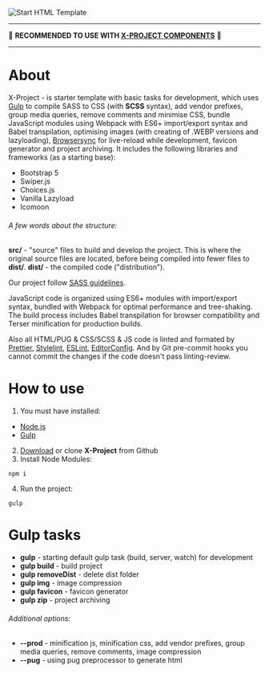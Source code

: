 ![Start HTML Template](https://raw.githubusercontent.com/inkogn1to/x-project/master/src/img/x-project.jpg)

---

📌 **RECOMMENDED TO USE WITH [X-PROJECT COMPONENTS](https://evgeniy-vashchuk.github.io/x-project-components/index.html)** 📌

---

# About

X-Project - is starter template with basic tasks for development, which uses [Gulp](https://gulpjs.com) to compile SASS to CSS (with **SCSS** syntax), add vendor prefixes, group media queries, remove comments and minimise CSS, bundle JavaScript modules using Webpack with ES6+ import/export syntax and Babel transpilation, optimising images (with creating of .WEBP versions and lazyloading), [Browsersync](https://browsersync.io/) for live-reload while development, favicon generator and project archiving. It includes the following libraries and frameworks (as a starting base):

- Bootstrap 5
- Swiper.js
- Choices.js
- Vanilla Lazyload
- Icomoon

###### A few words about the structure:

**src/** - "source" files to build and develop the project. This is where the original source files are located, before being compiled into fewer files to **dist/**.
**dist/** - the compiled code ("distribution").

Our project follow [SASS guidelines](https://sass-guidelin.es/#architecture).

JavaScript code is organized using ES6+ modules with import/export syntax, bundled with Webpack for optimal performance and tree-shaking. The build process includes Babel transpilation for browser compatibility and Terser minification for production builds.

Also all HTML/PUG & CSS/SCSS & JS code is linted and formated by [Prettier](https://prettier.io/), [Stylelint](https://stylelint.io/), [ESLint](https://eslint.org/), [EditorConfig](https://editorconfig.org/). And by Git pre-commit hooks you cannot commit the changes if the code doesn't pass linting-review.

# How to use

1. You must have installed:

- [Node.js](https://nodejs.org/en/)
- [Gulp](https://gulpjs.com/)

2. [Download](/inkogn1to/x-project/archive/master.zip) or clone **X-Project** from Github
3. Install Node Modules:

```
npm i
```

4. Run the project:

```
gulp
```

# Gulp tasks

- **gulp** - starting default gulp task (build, server, watch) for development
- **gulp build** - build project
- **gulp removeDist** - delete dist folder
- **gulp img** - image compression
- **gulp favicon** - favicon generator
- **gulp zip** - project archiving

###### Additional options:

- **--prod** - minification js, minification css, add vendor prefixes, group media queries, remove comments, image compression
- **--pug** - using pug preprocessor to generate html
